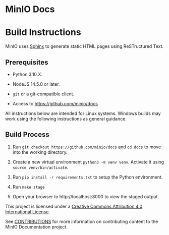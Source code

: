 # MinIO Docs

# Build Instructions

MinIO uses [Sphinx](https://www.sphinx-doc.org/en/master/index.html) to generate
static HTML pages using ReSTructured Text.

## Prerequisites

- Python 3.10.X. 

- NodeJS 14.5.0 or later.

- `git` or a git-compatible client.

- Access to https://github.com/minio/docs

All instructions below are intended for Linux systems. Windows builds may work
using the following instructions as general guidance.

## Build Process

1. Run `git checkout https://github.com/minio/docs` and `cd docs` to move into
   the working directory.

2. Create a new virtual environment `python3 -m venv venv`. Activate it using
   `source venv/bin/activate`.

3. Run `pip install -r requirements.txt` to setup the Python environment.

4. Run `make stage`

5. Open your browser to http://localhost:8000 to view the staged output.

This project is licensed under a [Creative Commons Attribution 4.0 International License](https://creativecommons.org/licenses/by/4.0/legalcode).

See [CONTRIBUTIONS](https://github.com/minio/docs/tree/master/CONTRIBUTIONS.md) for more information on contributing content to the MinIO Documentation project.
